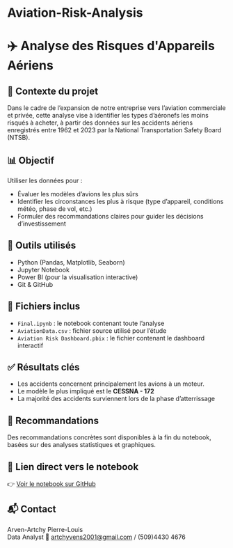 # Aviation-Risk-Analysis
# ✈️ Analyse des Risques d'Appareils Aériens

## 📌 Contexte du projet
Dans le cadre de l’expansion de notre entreprise vers l’aviation commerciale et privée, cette analyse vise à identifier les types d’aéronefs les moins risqués à acheter, à partir des données sur les accidents aériens enregistrés entre 1962 et 2023 par la National Transportation Safety Board (NTSB).

## 📊 Objectif
Utiliser les données pour :
- Évaluer les modèles d’avions les plus sûrs
- Identifier les circonstances les plus à risque (type d’appareil, conditions météo, phase de vol, etc.)
- Formuler des recommandations claires pour guider les décisions d’investissement

## 🧰 Outils utilisés
- Python (Pandas, Matplotlib, Seaborn)
- Jupyter Notebook
- Power BI (pour la visualisation interactive)
- Git & GitHub

## 📁 Fichiers inclus
- `Final.ipynb` : le notebook contenant toute l’analyse
- `AviationData.csv` : fichier source utilisé pour l’étude
- `Aviation Risk Dashboard.pbix` : le fichier contenant le dashboard interactif

## ✅ Résultats clés
- Les accidents concernent principalement les avions à un moteur.
- Le modèle le plus impliqué est le **CESSNA - 172**
- La majorité des accidents surviennent lors de la phase d’atterrissage

## 📢 Recommandations
Des recommandations concrètes sont disponibles à la fin du notebook, basées sur des analyses statistiques et graphiques.

## 📎 Lien direct vers le notebook
👉 [Voir le notebook sur GitHub](./Final.ipynb)

## 📬 Contact
Arven-Artchy Pierre-Louis  
Data Analyst
📧 artchyvens2001@gmail.com / (509)4430 4676
